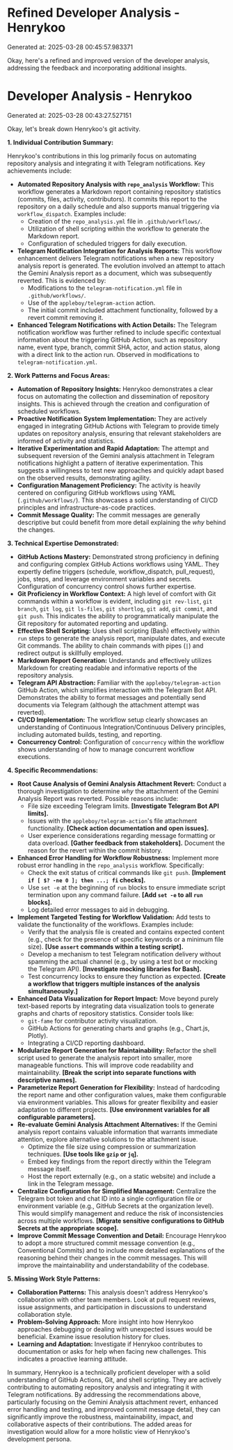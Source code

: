 # Refined Developer Analysis - Henrykoo
Generated at: 2025-03-28 00:45:57.983371

Okay, here's a refined and improved version of the developer analysis, addressing the feedback and incorporating additional insights.

# Developer Analysis - Henrykoo
Generated at: 2025-03-28 00:43:27.527151

Okay, let's break down Henrykoo's git activity.

**1. Individual Contribution Summary:**

Henrykoo's contributions in this log primarily focus on automating repository analysis and integrating it with Telegram notifications.  Key achievements include:

*   **Automated Repository Analysis with `repo_analysis` Workflow:** This workflow generates a Markdown report containing repository statistics (commits, files, activity, contributors). It commits this report to the repository on a daily schedule and also supports manual triggering via `workflow_dispatch`. Examples include:
    *   Creation of the `repo_analysis.yml` file in `.github/workflows/`.
    *   Utilization of shell scripting within the workflow to generate the Markdown report.
    *   Configuration of scheduled triggers for daily execution.
*   **Telegram Notification Integration for Analysis Reports:**  This workflow enhancement delivers Telegram notifications when a new repository analysis report is generated.  The evolution involved an attempt to attach the Gemini Analysis report as a document, which was subsequently reverted.  This is evidenced by:
    *   Modifications to the `telegram-notification.yml` file in `.github/workflows/`.
    *   Use of the `appleboy/telegram-action` action.
    *   The initial commit included attachment functionality, followed by a revert commit removing it.
*   **Enhanced Telegram Notifications with Action Details:**  The Telegram notification workflow was further refined to include specific contextual information about the triggering GitHub Action, such as repository name, event type, branch, commit SHA, actor, and action status, along with a direct link to the action run. Observed in modifications to `telegram-notification.yml`.

**2. Work Patterns and Focus Areas:**

*   **Automation of Repository Insights:**  Henrykoo demonstrates a clear focus on automating the collection and dissemination of repository insights. This is achieved through the creation and configuration of scheduled workflows.
*   **Proactive Notification System Implementation:**  They are actively engaged in integrating GitHub Actions with Telegram to provide timely updates on repository analysis, ensuring that relevant stakeholders are informed of activity and statistics.
*   **Iterative Experimentation and Rapid Adaptation:**  The attempt and subsequent reversion of the Gemini analysis attachment in Telegram notifications highlight a pattern of iterative experimentation. This suggests a willingness to test new approaches and quickly adapt based on the observed results, demonstrating agility.
*   **Configuration Management Proficiency:**  The activity is heavily centered on configuring GitHub workflows using YAML (`.github/workflows/`). This showcases a solid understanding of CI/CD principles and infrastructure-as-code practices.
*   **Commit Message Quality:** The commit messages are generally descriptive but could benefit from more detail explaining the *why* behind the changes.

**3. Technical Expertise Demonstrated:**

*   **GitHub Actions Mastery:**  Demonstrated strong proficiency in defining and configuring complex GitHub Actions workflows using YAML. They expertly define triggers (schedule, workflow_dispatch, pull_request), jobs, steps, and leverage environment variables and secrets. Configuration of concurrency control shows further expertise.
*   **Git Proficiency in Workflow Context:**  A high level of comfort with Git commands within a workflow is evident, including `git rev-list`, `git branch`, `git log`, `git ls-files`, `git shortlog`, `git add`, `git commit`, and `git push`. This indicates the ability to programmatically manipulate the Git repository for automated reporting and updating.
*   **Effective Shell Scripting:**  Uses shell scripting (Bash) effectively within `run` steps to generate the analysis report, manipulate dates, and execute Git commands. The ability to chain commands with pipes (`|`) and redirect output is skillfully employed.
*   **Markdown Report Generation:**  Understands and effectively utilizes Markdown for creating readable and informative reports of the repository analysis.
*   **Telegram API Abstraction:**  Familiar with the `appleboy/telegram-action` GitHub Action, which simplifies interaction with the Telegram Bot API. Demonstrates the ability to format messages and potentially send documents via Telegram (although the attachment attempt was reverted).
*   **CI/CD Implementation:**  The workflow setup clearly showcases an understanding of Continuous Integration/Continuous Delivery principles, including automated builds, testing, and reporting.
*    **Concurrency Control:** Configuration of `concurrency` within the workflow shows understanding of how to manage concurrent workflow executions.

**4. Specific Recommendations:**

*   **Root Cause Analysis of Gemini Analysis Attachment Revert:**  Conduct a thorough investigation to determine *why* the attachment of the Gemini Analysis Report was reverted.  Possible reasons include:
    *   File size exceeding Telegram limits. **[Investigate Telegram Bot API limits].**
    *   Issues with the `appleboy/telegram-action`'s file attachment functionality. **[Check action documentation and open issues].**
    *   User experience considerations regarding message formatting or data overload. **[Gather feedback from stakeholders].**
    Document the reason for the revert within the commit history.
*   **Enhanced Error Handling for Workflow Robustness:**  Implement more robust error handling in the `repo_analysis` workflow.  Specifically:
    *   Check the exit status of critical commands like `git push`. **[Implement `if [ $? -ne 0 ]; then ...; fi` checks].**
    *   Use `set -e` at the beginning of `run` blocks to ensure immediate script termination upon any command failure. **[Add `set -e` to all `run` blocks].**
    *   Log detailed error messages to aid in debugging.
*   **Implement Targeted Testing for Workflow Validation:**  Add tests to validate the functionality of the workflows.  Examples include:
    *   Verify that the analysis file is created and contains expected content (e.g., check for the presence of specific keywords or a minimum file size). **[Use `assert` commands within a testing script].**
    *   Develop a mechanism to test Telegram notification delivery without spamming the actual channel (e.g., by using a test bot or mocking the Telegram API). **[Investigate mocking libraries for Bash].**
    *    Test concurrency locks to ensure they function as expected. **[Create a workflow that triggers multiple instances of the analysis simultaneously.]**
*   **Enhanced Data Visualization for Report Impact:**  Move beyond purely text-based reports by integrating data visualization tools to generate graphs and charts of repository statistics. Consider tools like:
    *   `git-fame` for contributor activity visualization.
    *   GitHub Actions for generating charts and graphs (e.g., Chart.js, Plotly).
    *   Integrating a CI/CD reporting dashboard.
*   **Modularize Report Generation for Maintainability:**  Refactor the shell script used to generate the analysis report into smaller, more manageable functions.  This will improve code readability and maintainability.  **[Break the script into separate functions with descriptive names].**
*   **Parameterize Report Generation for Flexibility:**  Instead of hardcoding the report name and other configuration values, make them configurable via environment variables. This allows for greater flexibility and easier adaptation to different projects. **[Use environment variables for all configurable parameters].**
*   **Re-evaluate Gemini Analysis Attachment Alternatives:**  If the Gemini analysis report contains valuable information that warrants immediate attention, explore alternative solutions to the attachment issue.
    *   Optimize the file size using compression or summarization techniques. **[Use tools like `gzip` or `jq`].**
    *   Embed key findings from the report directly within the Telegram message itself.
    *   Host the report externally (e.g., on a static website) and include a link in the Telegram message.
*   **Centralize Configuration for Simplified Management:**  Centralize the Telegram bot token and chat ID into a single configuration file or environment variable (e.g., GitHub Secrets at the organization level). This would simplify management and reduce the risk of inconsistencies across multiple workflows. **[Migrate sensitive configurations to GitHub Secrets at the appropriate scope].**
*   **Improve Commit Message Convention and Detail:** Encourage Henrykoo to adopt a more structured commit message convention (e.g., Conventional Commits) and to include more detailed explanations of the reasoning behind their changes in the commit messages. This will improve the maintainability and understandability of the codebase.

**5. Missing Work Style Patterns:**
* **Collaboration Patterns:** This analysis doesn't address Henrykoo's collaboration with other team members. Look at pull request reviews, issue assignments, and participation in discussions to understand collaboration style.
* **Problem-Solving Approach:** More insight into how Henrykoo approaches debugging or dealing with unexpected issues would be beneficial. Examine issue resolution history for clues.
* **Learning and Adaptation:** Investigate if Henrykoo contributes to documentation or asks for help when facing new challenges. This indicates a proactive learning attitude.

In summary, Henrykoo is a technically proficient developer with a solid understanding of GitHub Actions, Git, and shell scripting. They are actively contributing to automating repository analysis and integrating it with Telegram notifications. By addressing the recommendations above, particularly focusing on the Gemini Analysis attachment revert, enhanced error handling and testing, and improved commit message detail, they can significantly improve the robustness, maintainability, impact, and collaborative aspects of their contributions. The added areas for investigation would allow for a more holistic view of Henrykoo's development persona.
